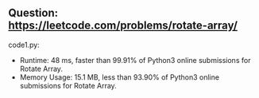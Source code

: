 ## Question: https://leetcode.com/problems/rotate-array/

code1.py:
* Runtime: 48 ms, faster than 99.91% of Python3 online submissions for Rotate Array.
* Memory Usage: 15.1 MB, less than 93.90% of Python3 online submissions for Rotate Array.